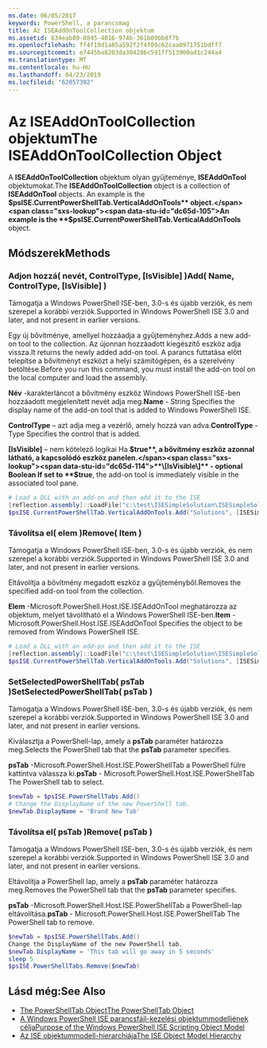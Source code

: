 ```yaml
---
ms.date: 06/05/2017
keywords: PowerShell, a parancsmag
title: Az ISEAddOnToolCollection objektum
ms.assetid: 634eab89-0845-4016-974b-361b09bb8f7b
ms.openlocfilehash: ff4f19d1a85a592f2f4f09c62caa0971751bdff7
ms.sourcegitcommit: e7445ba8203da304286c591ff513900ad1c244a4
ms.translationtype: MT
ms.contentlocale: hu-HU
ms.lasthandoff: 04/23/2019
ms.locfileid: "62057392"
---
```

# <a name="the-iseaddontoolcollection-object"></a><span data-ttu-id="dc65d-103">Az ISEAddOnToolCollection objektum</span><span class="sxs-lookup"><span data-stu-id="dc65d-103">The ISEAddOnToolCollection Object</span></span>

<span data-ttu-id="dc65d-104">A **ISEAddOnToolCollection** objektum olyan gyűjteménye, **ISEAddOnTool** objektumokat.</span><span class="sxs-lookup"><span data-stu-id="dc65d-104">The **ISEAddOnToolCollection** object is a collection of **ISEAddOnTool** objects.</span></span> <span data-ttu-id="dc65d-105">An example is the **$psISE.CurrentPowerShellTab.VerticalAddOnTools** object.</span><span class="sxs-lookup"><span data-stu-id="dc65d-105">An example is the **$psISE.CurrentPowerShellTab.VerticalAddOnTools** object.</span></span>

## <a name="methods"></a><span data-ttu-id="dc65d-106">Módszerek</span><span class="sxs-lookup"><span data-stu-id="dc65d-106">Methods</span></span>

### <a name="add-name-controltype-isvisible-"></a><span data-ttu-id="dc65d-107">Adjon hozzá\( nevét, ControlType, \[IsVisible\] \)</span><span class="sxs-lookup"><span data-stu-id="dc65d-107">Add\( Name, ControlType, \[IsVisible\] \)</span></span>

<span data-ttu-id="dc65d-108">Támogatja a Windows PowerShell ISE-ben, 3.0-s és újabb verziók, és nem szerepel a korábbi verziók.</span><span class="sxs-lookup"><span data-stu-id="dc65d-108">Supported in Windows PowerShell ISE 3.0 and later, and not present in earlier versions.</span></span>

<span data-ttu-id="dc65d-109">Egy új bővítménye, amellyel hozzáadja a gyűjteményhez.</span><span class="sxs-lookup"><span data-stu-id="dc65d-109">Adds a new add-on tool to the collection.</span></span> <span data-ttu-id="dc65d-110">Az újonnan hozzáadott kiegészítő eszköz adja vissza.</span><span class="sxs-lookup"><span data-stu-id="dc65d-110">It returns the newly added add-on tool.</span></span> <span data-ttu-id="dc65d-111">A parancs futtatása előtt telepítse a bővítményt eszközt a helyi számítógépen, és a szerelvény betöltése.</span><span class="sxs-lookup"><span data-stu-id="dc65d-111">Before you run this command, you must install the add-on tool on the local computer and load the assembly.</span></span>

<span data-ttu-id="dc65d-112">**Név** -karakterláncot a bővítmény eszköz Windows PowerShell ISE-ben hozzáadott megjelenített nevét adja meg.</span><span class="sxs-lookup"><span data-stu-id="dc65d-112">**Name** - String Specifies the display name of the add-on tool that is added to Windows PowerShell ISE.</span></span>

<span data-ttu-id="dc65d-113">**ControlType** – azt adja meg a vezérlő, amely hozzá van adva.</span><span class="sxs-lookup"><span data-stu-id="dc65d-113">**ControlType** -Type Specifies the control that is added.</span></span>

<span data-ttu-id="dc65d-114">**\[IsVisible\]**  – nem kötelező logikai Ha **$true**, a bővítmény eszköz azonnal látható, a kapcsolódó eszköz panelen.</span><span class="sxs-lookup"><span data-stu-id="dc65d-114">**\[IsVisible\]** - optional Boolean If set to **$true**, the add-on tool is immediately visible in the associated tool pane.</span></span>

```powershell
# Load a DLL with an add-on and then add it to the ISE
[reflection.assembly]::LoadFile("c:\test\ISESimpleSolution\ISESimpleSolution.dll")
$psISE.CurrentPowerShellTab.VerticalAddOnTools.Add("Solutions", [ISESimpleSolution.Solution], $true)
```

### <a name="remove-item-"></a><span data-ttu-id="dc65d-115">Távolítsa el\( elem \)</span><span class="sxs-lookup"><span data-stu-id="dc65d-115">Remove\( Item \)</span></span>

<span data-ttu-id="dc65d-116">Támogatja a Windows PowerShell ISE-ben, 3.0-s és újabb verziók, és nem szerepel a korábbi verziók.</span><span class="sxs-lookup"><span data-stu-id="dc65d-116">Supported in Windows PowerShell ISE 3.0 and later, and not present in earlier versions.</span></span>

<span data-ttu-id="dc65d-117">Eltávolítja a bővítmény megadott eszköz a gyűjteményből.</span><span class="sxs-lookup"><span data-stu-id="dc65d-117">Removes the specified add-on tool from the collection.</span></span>

<span data-ttu-id="dc65d-118">**Elem** -Microsoft.PowerShell.Host.ISE.ISEAddOnTool meghatározza az objektum, melyet távolítható el a Windows PowerShell ISE-ben.</span><span class="sxs-lookup"><span data-stu-id="dc65d-118">**Item** - Microsoft.PowerShell.Host.ISE.ISEAddOnTool Specifies the object to be removed from Windows PowerShell ISE.</span></span>

```powershell
# Load a DLL with an add-on and then add it to the ISE
[reflection.assembly]::LoadFile("c:\test\ISESimpleSolution\ISESimpleSolution.dll")
$psISE.CurrentPowerShellTab.VerticalAddOnTools.Add("Solutions", [ISESimpleSolution.Solution], $true)
```

### <a name="setselectedpowershelltab-pstab-"></a><span data-ttu-id="dc65d-119">SetSelectedPowerShellTab\( psTab \)</span><span class="sxs-lookup"><span data-stu-id="dc65d-119">SetSelectedPowerShellTab\( psTab \)</span></span>

<span data-ttu-id="dc65d-120">Támogatja a Windows PowerShell ISE-ben, 3.0-s és újabb verziók, és nem szerepel a korábbi verziók.</span><span class="sxs-lookup"><span data-stu-id="dc65d-120">Supported in Windows PowerShell ISE 3.0 and later, and not present in earlier versions.</span></span>

<span data-ttu-id="dc65d-121">Kiválasztja a PowerShell-lap, amely a **psTab** paraméter határozza meg.</span><span class="sxs-lookup"><span data-stu-id="dc65d-121">Selects the PowerShell tab that the **psTab** parameter specifies.</span></span>

<span data-ttu-id="dc65d-122">**psTab** -Microsoft.PowerShell.Host.ISE.PowerShellTab a PowerShell fülre kattintva válassza ki.</span><span class="sxs-lookup"><span data-stu-id="dc65d-122">**psTab** - Microsoft.PowerShell.Host.ISE.PowerShellTab The PowerShell tab to select.</span></span>

```powershell
$newTab = $psISE.PowerShellTabs.Add()
# Change the DisplayName of the new PowerShell tab.
$newTab.DisplayName = 'Brand New Tab'
```

### <a name="remove-pstab-"></a><span data-ttu-id="dc65d-123">Távolítsa el\( psTab \)</span><span class="sxs-lookup"><span data-stu-id="dc65d-123">Remove\( psTab \)</span></span>

<span data-ttu-id="dc65d-124">Támogatja a Windows PowerShell ISE-ben, 3.0-s és újabb verziók, és nem szerepel a korábbi verziók.</span><span class="sxs-lookup"><span data-stu-id="dc65d-124">Supported in Windows PowerShell ISE 3.0 and later, and not present in earlier versions.</span></span>

<span data-ttu-id="dc65d-125">Eltávolítja a PowerShell lap, amely a **psTab** paraméter határozza meg.</span><span class="sxs-lookup"><span data-stu-id="dc65d-125">Removes the PowerShell tab that the **psTab** parameter specifies.</span></span>

<span data-ttu-id="dc65d-126">**psTab** -Microsoft.PowerShell.Host.ISE.PowerShellTab a PowerShell-lap eltávolítása.</span><span class="sxs-lookup"><span data-stu-id="dc65d-126">**psTab** - Microsoft.PowerShell.Host.ISE.PowerShellTab The PowerShell tab to remove.</span></span>

```powershell
$newTab = $psISE.PowerShellTabs.Add()
Change the DisplayName of the new PowerShell tab.
$newTab.DisplayName = 'This tab will go away in 5 seconds'
sleep 5
$psISE.PowerShellTabs.Remove($newTab)
```

## <a name="see-also"></a><span data-ttu-id="dc65d-127">Lásd még:</span><span class="sxs-lookup"><span data-stu-id="dc65d-127">See Also</span></span>

- [<span data-ttu-id="dc65d-128">The PowerShellTab Object</span><span class="sxs-lookup"><span data-stu-id="dc65d-128">The PowerShellTab Object</span></span>](The-PowerShellTab-Object.md)
- [<span data-ttu-id="dc65d-129">A Windows PowerShell ISE parancsfájl-kezelési objektummodelljének célja</span><span class="sxs-lookup"><span data-stu-id="dc65d-129">Purpose of the Windows PowerShell ISE Scripting Object Model</span></span>](Purpose-of-the-Windows-PowerShell-ISE-Scripting-Object-Model.md)
- [<span data-ttu-id="dc65d-130">Az ISE objektummodell-hierarchiája</span><span class="sxs-lookup"><span data-stu-id="dc65d-130">The ISE Object Model Hierarchy</span></span>](The-ISE-Object-Model-Hierarchy.md)